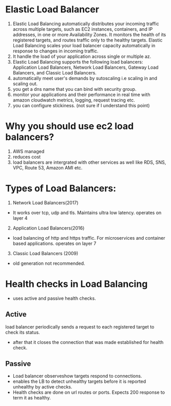 # Elastic Load Balancer

1) Elastic Load Balancing automatically distributes your incoming traffic across multiple targets, such as EC2 instances, containers, and IP addresses,
in one or more Availability Zones. It monitors the health of its registered targets, and routes traffic only to the healthy targets.
Elastic Load Balancing scales your load balancer capacity automatically in response to changes in incoming traffic.
2) It handle the load of your application across single or multiple az.
3) Elastic Load Balancing supports the following load balancers: Application Load Balancers, Network Load Balancers, Gateway Load Balancers, and Classic Load Balancers.
4) automatically meet user's demands by sutoscaling i.e scaling in and scaling out.
5) you get a dns name that you can bind with security group.
6) monitor your applications and their performance in real time with amazon cloudwatch metrics, logging, request tracing etc.
7) you can configure stickiness. (not sure if I understand this point)

# Why you should use ec2 load balancers?
1) AWS managed
2) reduces cost
3) load balancers are intergrated with other services as well like RDS, SNS, VPC, Route 53, Amazon AMI etc.


# Types of Load Balancers:

1) Network Load Balancers(2017)
 - It works over tcp, udp and tls. Maintains ultra low latency. operates on layer 4

2) Application Load Balancers(2016)
 - load balancing of http and https traffic. For microservices and container based applications. operates on layer 7

3) Classic Load Balancers (2009)
 - old generation not recommended.
 
 
 # Health checks in Load Balancing
 
 - uses active and passive health checks.
 ## Active
  load balancer periodically sends a request to each registered target to check its status.
 - after that it closes the connection that was made established for health check.
 ## Passive
 - Load balancer observeshow targets respond to connections.
 - enables the LB to detect unhealthy targets before it is reported unhealthy by active checks.
 - Health checks are done on url routes or ports. Expects 200 response to term it as healthy. 
